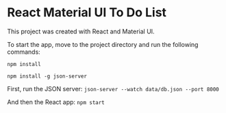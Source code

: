 # React Material UI To Do List

This project was created with React and Material UI.

To start the app, move to the project directory and run the following commands:

```
npm install
```
```
npm install -g json-server
```
First, run the JSON server:
`json-server --watch data/db.json --port 8000`

And then the React app: 
`npm start`

